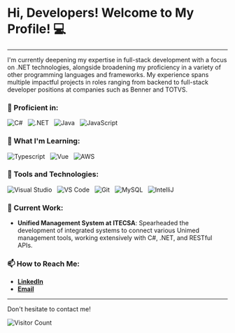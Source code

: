 # Hi, Developers! Welcome to My Profile! 💻

---

I'm currently deepening my expertise in full-stack development with a focus on .NET technologies, alongside broadening my proficiency in a variety of other programming languages and frameworks. My experience spans multiple impactful projects in roles ranging from backend to full-stack developer positions at companies such as Benner and TOTVS.

### :1st_place_medal: Proficient in:
![C#](https://skillicons.dev/icons?i=cs)&nbsp;&nbsp;
![.NET](https://skillicons.dev/icons?i=dotnet)&nbsp;&nbsp;
![Java](https://skillicons.dev/icons?i=java)&nbsp;&nbsp;
![JavaScript](https://skillicons.dev/icons?i=js)&nbsp;&nbsp;

### 🚀 What I'm Learning:
![Typescript](https://skillicons.dev/icons?i=ts)&nbsp;&nbsp;
![Vue](https://skillicons.dev/icons?i=vue)&nbsp;&nbsp;
![AWS](https://skillicons.dev/icons?i=aws)&nbsp;&nbsp;

### 🔧 Tools and Technologies:
![Visual Studio](https://skillicons.dev/icons?i=visualstudio)&nbsp;&nbsp;
![VS Code](https://skillicons.dev/icons?i=vscode)&nbsp;&nbsp;
![Git](https://skillicons.dev/icons?i=git)&nbsp;&nbsp;
![MySQL](https://skillicons.dev/icons?i=mysql)&nbsp;&nbsp;
![IntelliJ](https://skillicons.dev/icons?i=idea)&nbsp;&nbsp;

### 🌟 Current Work:
- **Unified Management System at ITECSA**: Spearheaded the development of integrated systems to connect various Unimed management tools, working extensively with C#, .NET, and RESTful APIs.

### 📫 How to Reach Me:
- [**LinkedIn**](https://www.linkedin.com/in/murillojndem/)
- [**Email**](mailto:murillojndem@gmail.com)

---

Don't hesitate to contact me!

![Visitor Count](https://profile-counter.glitch.me/{your-github-username}/count.svg)
